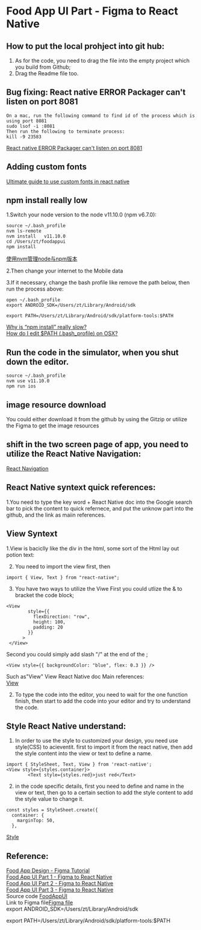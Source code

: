 # Food App UI Part  - Figma to React Native
## How to put the local prohject into git hub:
1. As for the code, you need to drag the file into the empty project which you build from Github; 
2. Drag the Readme file too.  

## Bug fixing: React native ERROR Packager can't listen on port 8081
```
On a mac, run the following command to find id of the process which is using port 8081
sudo lsof -i :8081
Then run the following to terminate process:
kill -9 23583
```
[React native ERROR Packager can't listen on port 8081](https://stackoverflow.com/questions/43425754/react-native-error-packager-cant-listen-on-port-8081)   

## Adding custom fonts 
[Ultimate guide to use custom fonts in react native](https://medium.com/@mehrankhandev/ultimate-guide-to-use-custom-fonts-in-react-native-77fcdf859cf4)   
 
## npm install really low
1.Switch your node version to the  node v11.10.0 (npm v6.7.0):
```
source ~/.bash_profile 
nvm ls-remote 
nvm install   v11.10.0 
cd /Users/zt/foodappui 
npm install
```
[使用nvm管理node与npm版本](https://juejin.im/post/6844903861157642247)  

2.Then change your internet to the Mobile data  

3.If it necessary, change the bash profile like remove the path below, then run the process above: 
```
open ~/.bash_profile
export ANDROID_SDK=/Users/zt/Library/Android/sdk

export PATH=/Users/zt/Library/Android/sdk/platform-tools:$PATH
```
[Why is “npm install” really slow?](https://stackoverflow.com/questions/41524903/why-is-npm-install-really-slow)  
[How do I edit $PATH (.bash_profile) on OSX?](https://stackoverflow.com/questions/30461201/how-do-i-edit-path-bash-profile-on-osx)  

## Run the code in the simulator, when you shut down the editor.
```
source ~/.bash_profile  
nvm use v11.10.0
npm run ios 
```
## image resource download
You could either download it from the github by using the Gitzip or utilize the Figma to get the image resources

## shift in the two screen page of app, you need to utilize the React Native Navigation:
[React Navigation](https://reactnavigation.org/docs/getting-started)   

## React Native syntext quick references:  

1.You need to type the key word + React Native doc into the Google search bar to pick the content to quick refernece, and put the unknow part into the github, and the link as maiin references.


## View Syntext  
1.View is baciclly like the div in the html, some sort of the Html lay out potion text:

2. You need to import the view first, then 
```
import { View, Text } from "react-native";
```

3. You have two ways to utilize the Viwe
First you could utlize the <View> & </View> to bracket the code block;   
```
<View
        style={{
          flexDirection: "row",
          height: 100,
          padding: 20
        }}
      >
 </View>
```
Second you could simply add slash "/" at the end of the <View>;  
```
<View style={{ backgroundColor: "blue", flex: 0.3 }} />
```
Such as"View" View React Native doc
Main references:  
[View](https://reactnative.dev/docs/view)  

2. To type the code into the editor, you need to wait for the one function finish, then start to add the code into your editor and try to understand the code.  

## Style React Native understand:
1. In order to use the style to customized your design, you need use style(CSS) to acieventit. first to import it from the react native, then add the style content into the view or text to define a name.  
```
import { StyleSheet, Text, View } from 'react-native';
<View style={styles.container}>
        <Text style={styles.red}>just red</Text>
```

2. in the code specific details, first you need to define and name in the view or text, then go to a certain section to add the style content to add the style value to change it.
```
const styles = StyleSheet.create({
  container: {
    marginTop: 50,
  },
```

[Style](https://reactnative.dev/docs/style)   

## Reference:  
[Food App Design - Figma Tutorial](https://www.youtube.com/watch?v=jA-R8bJRZPg&ab_channel=MadeWithMatt)  
[Food App UI Part 1 - Figma to React Native](https://www.youtube.com/watch?v=7_nsd_iNDtY&ab_channel=MadeWithMatt)  
[Food App UI Part 2 - Figma to React Native](https://www.youtube.com/watch?v=GPu1ax1Fga0&ab_channel=MadeWithMatt)  
[Food App UI Part 3 - Figma to React Native](https://www.youtube.com/watch?v=Z7UjnkbbIqk)  
Source code [FoodAppUI](https://github.com/mattfrances/FoodAppUI)  
Link to Figma file[Figma file ](https://www.figma.com/file/gfIboy4J44lvD9CoDr62rH/Food-App?node-id=0%3A1)   
export ANDROID_SDK=/Users/zt/Library/Android/sdk

export PATH=/Users/zt/Library/Android/sdk/platform-tools:$PATH